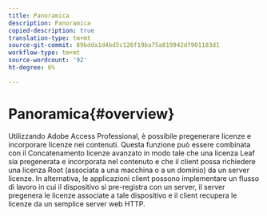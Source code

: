 ```yaml
---
title: Panoramica
description: Panoramica
copied-description: true
translation-type: tm+mt
source-git-commit: 89bdda1d4bd5c126f19ba75a819942df901183d1
workflow-type: tm+mt
source-wordcount: '92'
ht-degree: 0%

---
```



# Panoramica{#overview}

Utilizzando Adobe Access Professional, è possibile pregenerare licenze e incorporare licenze nei contenuti. Questa funzione può essere combinata con il Concatenamento licenze avanzato in modo tale che una licenza Leaf sia pregenerata e incorporata nel contenuto e che il client possa richiedere una licenza Root (associata a una macchina o a un dominio) da un server licenze. In alternativa, le applicazioni client possono implementare un flusso di lavoro in cui il dispositivo si pre-registra con un server, il server pregenera le licenze associate a tale dispositivo e il client recupera le licenze da un semplice server web HTTP.

